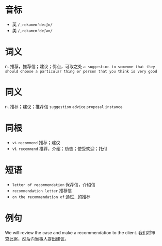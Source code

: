 # 音标

- 英 `/ˌrekəmen'deɪʃn/`
- 美 `/,rɛkəmɛn'deʃən/`

# 词义

n. 推荐，推荐信；建议；优点，可取之处
`a suggestion to someone that they should choose a particular thing or person that you think is very good`

# 同义

n. 推荐；建议；推荐信
`suggestion` `advice` `proposal` `instance`

# 同根

- vi. `recommend` 推荐；建议
- vt. `recommend` 推荐，介绍；劝告；使受欢迎；托付

# 短语

- `letter of recommendation` 保荐信，介绍信
- `recommendation letter` 推荐信
- `on the recommendation of` 通过…的推荐

# 例句

We will review the case and make a recommendation to the client.
我们将审查此案，然后向当事人提出建议。


